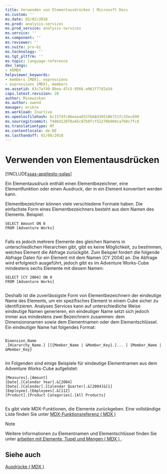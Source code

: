 ```yaml
---
title: Verwenden von Elementausdrücken | Microsoft Docs
ms.custom: ''
ms.date: 03/02/2016
ms.prod: analysis-services
ms.prod_service: analysis-services
ms.service: ''
ms.component: ''
ms.reviewer: ''
ms.suite: pro-bi
ms.technology: ''
ms.tgt_pltfrm: ''
ms.topic: language-reference
dev_langs:
- kbMDX
helpviewer_keywords:
- members [MDX], expressions
- expressions [MDX], members
ms.assetid: 63c7af49-8bea-47c5-9566-a961f77d2a3d
caps.latest.revision: 28
author: Minewiskan
ms.author: owend
manager: erikre
ms.workload: Inactive
ms.openlocfilehash: bc1574fc06eeaa032fb68d395106721fc33ec699
ms.sourcegitcommit: f486d12078a45c87b0fcf52270b904ca7b0c7fc8
ms.translationtype: MT
ms.contentlocale: de-DE
ms.lasthandoff: 01/08/2018
---
```

# <a name="using-member-expressions"></a>Verwenden von Elementausdrücken
[!INCLUDE[ssas-appliesto-sqlas](../includes/ssas-appliesto-sqlas.md)]

  Ein Elementausdruck enthält einen Elementbezeichner, eine Elementfunktion oder einen Ausdruck, der in ein Element konvertiert werden kann.  
  
 Elementbezeichner können viele verschiedene Formate haben. Die einfachste Form eines Elementbezeichners besteht aus dem Namen des Elements. Beispiel:  
  
```  
SELECT Amount ON 0  
FROM [Adventure Works]  
  
```  
  
 Falls es jedoch mehrere Elemente des gleichen Namens in unterschiedlichen Hierarchien gibt, gibt es keine Möglichkeit, zu bestimmen, welches Element die Abfrage zurückgibt. Zum Beispiel fordert die folgende Abfrage Daten für ein Element mit dem Namen [CY 2004] an. Die Abfrage wird erfolgreich ausgeführt, jedoch gibt es im Adventure Works-Cube mindestens sechs Elemente mit diesem Namen:  
  
```  
SELECT [CY 2004] ON 0  
FROM [Adventure Works]  
  
```  
  
 Deshalb ist die zuverlässigste Form von Elementbezeichnern der eindeutige Name des Elements, um ein spezifisches Element in einem Cube sicher zu identifizieren. Analyses Services kann auf unterschiedliche Weise eindeutige Namen generieren, ein eindeutiger Name setzt sich jedoch immer aus mindestens zwei Bezeichnern zusammen: dem Dimensionsnamen sowie dem Elementnamen oder dem Elementschlüssel. Ein eindeutiger Name hat folgendes Format:  
  
```  
  
Dimension_Name  
.[Hierarchy_Name.] [[{Member_Name | &Member_Key}.]... ] {Member_Name | &Member_Key}  
  
```  
  
 Im Folgenden sind einige Beispiele für eindeutige Elementnamen aus dem Adventure Works-Cube aufgelistet:  
  
```  
[Measures].[Amount]  
[Date].[Calendar Year].&[2004]  
[Date].[Calendar].[Calendar Quarter].&[2004]&[1]  
[Employee].[Employees].&[112]  
[Product].[Product Categories].[All Products]  
  
```  
  
 Es gibt viele MDX-Funktionen, die Elemente zurückgeben. Eine vollständige Liste finden Sie unter [MDX-Funktionsreferenz &#40; MDX &#41;](../mdx/mdx-function-reference-mdx.md)  
  
> [!NOTE]  
>  Weitere Informationen zu Elementnamen und Elementschlüssel finden Sie unter [arbeiten mit Elemente, Tupel und Mengen &#40; MDX &#41; ](../analysis-services/multidimensional-models/mdx/working-with-members-tuples-and-sets-mdx.md).  
  
## <a name="see-also"></a>Siehe auch  
 [Ausdrücke &#40; MDX &#41;](../mdx/expressions-mdx.md)  
  
  
